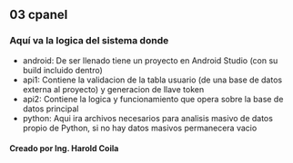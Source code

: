 
## 03 cpanel
### Aquí va la logica del sistema donde
- android: De ser llenado tiene un proyecto en Android Studio (con su build incluido dentro)
- api1: Contiene la validacion de la tabla usuario (de una base de datos externa al proyecto) y generacion de llave token
- api2: Contiene la logica y funcionamiento que opera sobre la base de datos principal
- python: Aqui ira archivos necesarios para analisis masivo de datos propio de Python, si no hay datos masivos permanecera vacio


#### Creado por Ing. Harold Coila